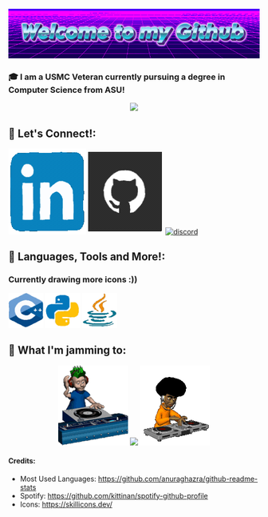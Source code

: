 <p align="center">
  <img src="https://github.com/Gabenn1/Gabenn1/blob/main/images/Welcome-to-my-Github-2-8-2025.gif" alt="Welcome to my Github!" />
</p>

### 🎓 I am a USMC Veteran currently pursuing a degree in Computer Science from ASU!

<p align="center">
  <img src="https://github-readme-stats.vercel.app/api/top-langs/?username=Gabenn1&layout=compact&text_color=daf7dc&bg_color=151515&hide=css,html,php)](https://github.com/anuraghazra/github-readme-stats" />
</p>


## 🤝 Let's Connect!:

[![linkedin](https://github.com/Gabenn1/Gabenn1/blob/main/images/LinkedIn.gif)](https://www.linkedin.com/in/gabriel-clark/)
[![github](https://github.com/Gabenn1/Gabenn1/blob/main/images/Git.gif)](https://github.com/Gabenn1)
[![discord](https://skillicons.dev/icons?i=discord)](https://discord.com/users/277664951009542144)


## 🚀 **Languages, Tools and More!**:
### Currently drawing more icons :))
<p align="left">
<img src="https://github.com/Gabenn1/Gabenn1/blob/main/images/CGif.gif"  width="70" height="70">
<img src="https://github.com/Gabenn1/Gabenn1/blob/main/images/Python.gif"  width="70" height="70">
<img src="https://github.com/Gabenn1/Gabenn1/blob/main/images/Java.gif"  width="70" height="70">
</p>

## 🎵 **What I'm jamming to**:
<p align="center">
  <img src="https://github.com/Gabenn1/Gabenn1/blob/main/images/music1.gif" >
   <img src= "https://spotify-github-profile.kittinanx.com/api/view?uid=1222761623&cover_image=true&theme=novatorem&show_offline=false&background_color=121212&interchange=false">
  <img src="https://github.com/Gabenn1/Gabenn1/blob/main/images/music2.gif">
</p>









#### Credits:

- Most Used Languages: https://github.com/anuraghazra/github-readme-stats
- Spotify: https://github.com/kittinan/spotify-github-profile
- Icons: https://skillicons.dev/
